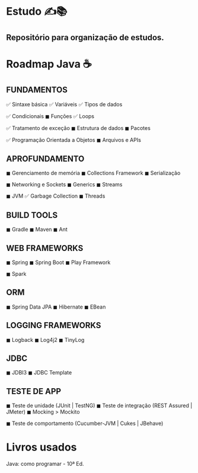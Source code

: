 # Estudo ✍📚

## Repositório para organização de estudos.


# Roadmap Java ☕

##  FUNDAMENTOS

✅ Sintaxe básica       																							  ✅ Variáveis																					✅ Tipos de dados

✅ Condicionais																										   ◼ Funções 																					 ✅ Loops

✅ Tratamento de exceção																						   ◼ Estrutura de dados																◼ Pacotes

✅ Programação Orientada a Objetos																			◼ Arquivos e APIs

## APROFUNDAMENTO

◼ Gerenciamento de memória																						◼ Collections Framework															◼ Serialização

◼ Networking e Sockets																								◼ Generics																					◼ Streams

◼ JVM																																	✅ Garbage Collection																◼ Threads

## BUILD TOOLS

◼ Gradle																															◼ Maven																							◼ Ant

## WEB FRAMEWORKS

◼ Spring																															◼ Spring Boot																				◼ Play Framework

◼ Spark

## ORM

◼ Spring Data JPA 																										◼ Hibernate																					◼ EBean

## LOGGING FRAMEWORKS

◼ Logback 																														◼ Log4j2																						◼ TinyLog

## JDBC

◼ JDBI3																																◼ JDBC Template

## TESTE DE APP

◼ Teste de unidade (JUnit | TestNG)                                   ◼ Teste de integração (REST Assured | JMeter)       ◼ Mocking > Mockito

◼ Teste de comportamento (Cucumber-JVM | Cukes | JBehave)

# Livros usados

Java: como programar - 10ª Ed.


